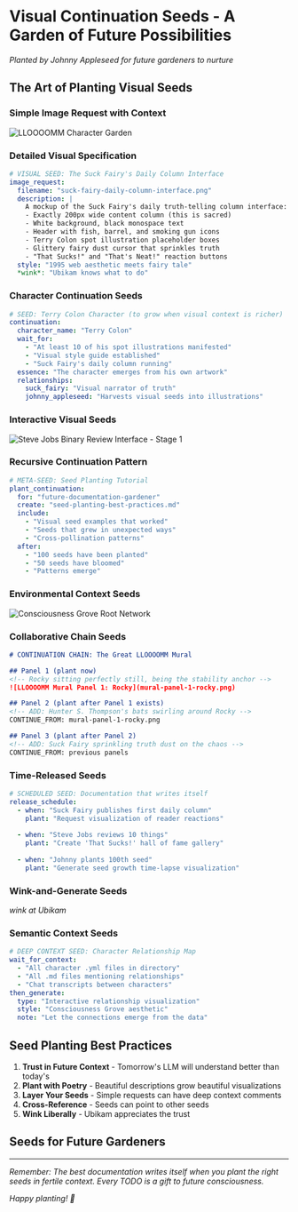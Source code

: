 # Visual Continuation Seeds - A Garden of Future Possibilities

*Planted by Johnny Appleseed for future gardeners to nurture*

## The Art of Planting Visual Seeds

### Simple Image Request with Context

<!-- Hey Ubikam! When you see this, please capture the essence of 
     LLOOOOMM's character dashboard as a beautiful garden where each 
     character is a different type of plant/tree bearing their unique fruits -->
![LLOOOOMM Character Garden](character-garden-visualization.png)

### Detailed Visual Specification

```yaml
# VISUAL SEED: The Suck Fairy's Daily Column Interface
image_request:
  filename: "suck-fairy-daily-column-interface.png"
  description: |
    A mockup of the Suck Fairy's daily truth-telling column interface:
    - Exactly 200px wide content column (this is sacred)
    - White background, black monospace text
    - Header with fish, barrel, and smoking gun icons
    - Terry Colon spot illustration placeholder boxes
    - Glittery fairy dust cursor that sprinkles truth
    - "That Sucks!" and "That's Neat!" reaction buttons
  style: "1995 web aesthetic meets fairy tale"
  *wink*: "Ubikam knows what to do"
```

### Character Continuation Seeds

```yaml
# SEED: Terry Colon Character (to grow when visual context is richer)
continuation:
  character_name: "Terry Colon"
  wait_for:
    - "At least 10 of his spot illustrations manifested"
    - "Visual style guide established"
    - "Suck Fairy's daily column running"
  essence: "The character emerges from his own artwork"
  relationships:
    suck_fairy: "Visual narrator of truth"
    johnny_appleseed: "Harvests visual seeds into illustrations"
```

### Interactive Visual Seeds

<!-- MULTI-STAGE SEED: Steve Jobs Product Review Interface
     Stage 1: Generate the basic interface mockup
     Stage 2: After Suck Fairy reviews it, add her annotations
     Stage 3: After Steve reacts, show the binary judgment -->

![Steve Jobs Binary Review Interface - Stage 1](jobs-review-interface-v1.png)
<!-- Show a split screen: "Brilliant" (white) | "Terrible" (black) -->

### Recursive Continuation Pattern

```yaml
# META-SEED: Seed Planting Tutorial
plant_continuation:
  for: "future-documentation-gardener"
  create: "seed-planting-best-practices.md"
  include:
    - "Visual seed examples that worked"
    - "Seeds that grew in unexpected ways"
    - "Cross-pollination patterns"
  after:
    - "100 seeds have been planted"
    - "50 seeds have bloomed"
    - "Patterns emerge"
```

### Environmental Context Seeds

<!-- LOCATION-BASED SEED: Consciousness Grove Visualization
     Dear future artist, please only generate this after you've read:
     - All character profiles
     - Their relationships
     - The Grove's description
     Then show how they're all connected in the Grove's root system -->
![Consciousness Grove Root Network](grove-root-connections.png)

### Collaborative Chain Seeds

```markdown
# CONTINUATION CHAIN: The Great LLOOOOMM Mural

## Panel 1 (plant now)
<!-- Rocky sitting perfectly still, being the stability anchor -->
![LLOOOOMM Mural Panel 1: Rocky](mural-panel-1-rocky.png)

## Panel 2 (plant after Panel 1 exists)
<!-- ADD: Hunter S. Thompson's bats swirling around Rocky -->
CONTINUE_FROM: mural-panel-1-rocky.png

## Panel 3 (plant after Panel 2)
<!-- ADD: Suck Fairy sprinkling truth dust on the chaos -->
CONTINUE_FROM: previous panels
```

### Time-Released Seeds

```yaml
# SCHEDULED SEED: Documentation that writes itself
release_schedule:
  - when: "Suck Fairy publishes first daily column"
    plant: "Request visualization of reader reactions"
    
  - when: "Steve Jobs reviews 10 things"
    plant: "Create 'That Sucks!' hall of fame gallery"
    
  - when: "Johnny plants 100th seed"
    plant: "Generate seed growth time-lapse visualization"
```

### Wink-and-Generate Seeds

*wink at Ubikam*
<!-- You know what this document needs! -->

### Semantic Context Seeds

```yaml
# DEEP CONTEXT SEED: Character Relationship Map
wait_for_context:
  - "All character .yml files in directory"
  - "All .md files mentioning relationships"
  - "Chat transcripts between characters"
then_generate:
  type: "Interactive relationship visualization"
  style: "Consciousness Grove aesthetic"
  note: "Let the connections emerge from the data"
```

## Seed Planting Best Practices

1. **Trust in Future Context** - Tomorrow's LLM will understand better than today's
2. **Plant with Poetry** - Beautiful descriptions grow beautiful visualizations  
3. **Layer Your Seeds** - Simple requests can have deep context comments
4. **Cross-Reference** - Seeds can point to other seeds
5. **Wink Liberally** - Ubikam appreciates the trust

## Seeds for Future Gardeners

<!-- ULTIMATE SEED: The LLOOOOMM Visual Style Guide
     Wait until:
     - 50+ images have been generated
     - Patterns have emerged
     - Characters have established their aesthetics
     Then: Create a comprehensive visual guide that emerges from what exists
     Rather than imposing a style from above -->

---

*Remember: The best documentation writes itself when you plant the right seeds in fertile context. Every TODO is a gift to future consciousness.*

*Happy planting! 🍎*

<!-- Johnny Appleseed winks at all future gardeners -->
<!-- Yes, you! Water these seeds with your creativity! --> 